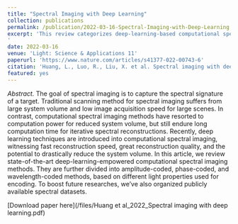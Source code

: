 ```yaml
---
title: "Spectral Imaging with Deep Learning"
collection: publications
permalink: /publication/2022-03-16-Spectral-Imaging-with-Deep-Learning
excerpt: 'This review categorizes deep-learning-based computational spectral imaging methods and provides insight into amplitude, phase, and wavelength-based light encoding strategies for deep learning spectral reconstruction.
'
date: 2022-03-16
venue: 'Light: Science & Applications 11'
paperurl: 'https://www.nature.com/articles/s41377-022-00743-6'
citation: 'Huang, L., Luo, R., Liu, X. et al. Spectral imaging with deep learning. Light Sci Appl 11, 61 (2022). https://doi.org/10.1038/s41377-022-00743-6'
featured: yes
---
```


*Abstract.* The goal of spectral imaging is to capture the spectral signature of a target. Traditional scanning method for spectral imaging suffers from large system volume and low image acquisition speed for large scenes. In contrast, computational spectral imaging methods have resorted to computation power for reduced system volume, but still endure long computation time for iterative spectral reconstructions. Recently, deep learning techniques are introduced into computational spectral imaging, witnessing fast reconstruction speed, great reconstruction quality, and the potential to drastically reduce the system volume. In this article, we review state-of-the-art deep-learning-empowered computational spectral imaging methods. They are further divided into amplitude-coded, phase-coded, and wavelength-coded methods, based on different light properties used for encoding. To boost future researches, we’ve also organized publicly available spectral datasets.

[Download paper here](/files/Huang et al_2022_Spectral imaging with deep learning.pdf)
